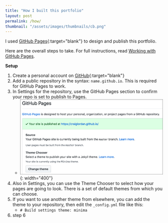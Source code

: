 ```yaml
---
title: "How I built this portfolio"
layout: post
permalink: /how/
thumbnail: "/assets/images/thumbnails/cb.png"
---
```

I used [GitHub Pages](https://pages.github.com/){:target="blank"} to design and publish this portfolio.

Here are the overall steps to take. For full instructions, read [Working with GitHub Pages](https://help.github.com/en/github/working-with-github-pages).

**Setup**
1. Create a personal account on [GitHub](https://github.com/){:target="blank"}
2. Add a public repository in the syntax: `name.github.io`. This is required for GitHub Pages to work.
3. In Settings for the repository, use the GitHub Pages section to confirm your repo is set to publish to Pages.
   - ![](/assets/images/gh-settings.png){: width="400"}
4. Also in Settings, you can use the Theme Chooser to select how your pages are going to look. There is a set of default themes from which you can choose.
5. If you want to use another theme from elsewhere, you can add the theme to your repository, then edit the `_config.yml` file like this:
   - `# Build settings
        theme: minima`
6. step 6
